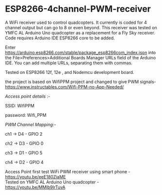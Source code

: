 # ESP8266-4channel-PWM-receiver
A WiFi receiver used to control quadcopters. It currently is coded for 4 channel output but can go to 8 or even beyond. This receiver was tested on YMFC AL Arduino Uno quadcopter as a replacement for a Fly Sky receiver. Code requires Arduino IDE ESP8266 core to be added.

Enter https://arduino.esp8266.com/stable/package_esp8266com_index.json into the File>Preferences>Additional Boards Manager URLs field of the Arduino IDE. You can add multiple URLs, separating them with commas.

Tested on ESP8266 12f, 12e , and Nodemcu development board.

the project is based on WifiPPM project and changed to give PWM signals- https://www.instructables.com/Wifi-PPM-no-App-Needed/

*Access point details* :-

SSID: WifiPPM

password: Wifi_PPM

*PWM Channel Mapping*:-

ch1 -> D4 - GPIO 2

ch2 -> D3 - GPIO 0

ch3 -> D1 - GPIO 5

ch4 -> D2 - GPIO 4

Access Point first test WiFi PWM receiver using smart phone - https://youtu.be/eeE180ZjaME  
Tested on YMFC AL Arduino Uno quadcopter - https://youtu.be/MMIb9IrTuvA
